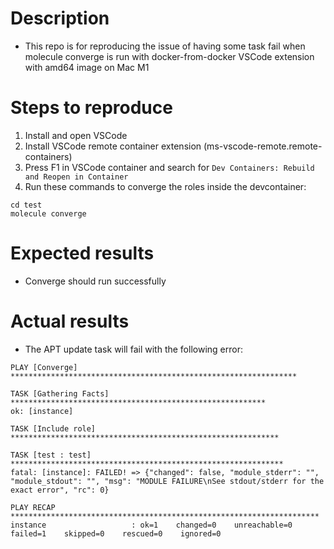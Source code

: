 # Description
- This repo is for reproducing the issue of having some task fail when molecule converge is run with docker-from-docker VSCode extension with amd64 image on Mac M1
# Steps to reproduce
1. Install and open VSCode
2. Install VSCode remote container extension (ms-vscode-remote.remote-containers)
3. Press F1 in VSCode container and search for `Dev Containers: Rebuild and Reopen in Container`
4. Run these commands to converge the roles inside the devcontainer:
```
cd test
molecule converge
```
# Expected results
- Converge should run successfully
# Actual results
- The APT update task will fail with the following error:
```
PLAY [Converge] ****************************************************************

TASK [Gathering Facts] *********************************************************
ok: [instance]

TASK [Include role] ************************************************************

TASK [test : test] *************************************************************
fatal: [instance]: FAILED! => {"changed": false, "module_stderr": "", "module_stdout": "", "msg": "MODULE FAILURE\nSee stdout/stderr for the exact error", "rc": 0}

PLAY RECAP *********************************************************************
instance                   : ok=1    changed=0    unreachable=0    failed=1    skipped=0    rescued=0    ignored=0
```